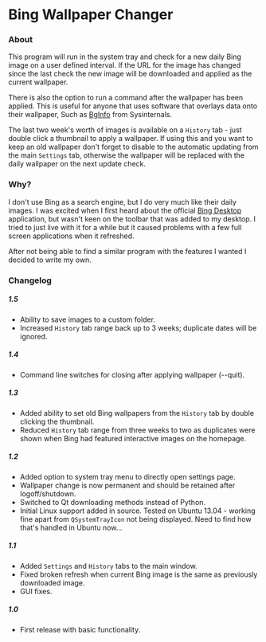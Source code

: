 # Bing Wallpaper Changer #

### About ###
This program will run in the  system tray and check for a new daily Bing image on a user defined interval. If the URL for the image has changed since the last check the new image will be downloaded and applied as the current wallpaper.

There is also the option to run a command after the wallpaper has been applied. This is useful for anyone that uses software that overlays data onto their wallpaper, Such as [BgInfo](echnet.microsoft.com/en-gb/sysinternals/bb897557.aspx "BgInfo") from Sysinternals.

The last two week's worth of images is available on a `History` tab - just double click a thumbnail to apply a wallpaper. If using this and you want to keep an old wallpaper don't forget to disable to the automatic updating from the main `Settings` tab, otherwise the wallpaper will be replaced with the daily wallpaper on the next update check.

### Why? ###
I don't use Bing as a search engine, but I do very much like their daily images. I was excited when I first heard about the official [Bing Desktop](http://www.bing.com/explore/desktop "Bing Desktop") application, but wasn't keen on the toolbar that was added to my desktop. I tried to just live with it for a while but it caused problems with a few full screen applications when it refreshed.

After not being able to find a similar program with the features I wanted I decided to write my own.

### Changelog ###

##### 1.5 #####
  - Ability to save images to a custom folder.
  - Increased `History` tab range back up to 3 weeks; duplicate dates will be ignored.

##### 1.4 #####
  - Command line switches for closing after applying wallpaper (--quit).

##### 1.3 #####
  - Added ability to set old Bing wallpapers from the ``History`` tab by double clicking the thumbnail.
  - Reduced ``History`` tab range from three weeks to two as duplicates were shown when Bing had featured interactive images on the homepage.

##### 1.2 #####
  - Added option to system tray menu to directly open settings page.
  - Wallpaper change is now permanent and should be retained after logoff/shutdown.
  - Switched to Qt downloading methods instead of Python.
  - Initial Linux support added in source. Tested on Ubuntu 13.04 - working fine apart from ``QSystemTrayIcon`` not being displayed. Need to find how that's handled in Ubuntu now...

##### 1.1 #####
  - Added ``Settings`` and ``History`` tabs to the main window.
  - Fixed broken refresh when current Bing image is the same as previously downloaded image.
  - GUI fixes.

##### 1.0 #####
  - First release with basic functionality.